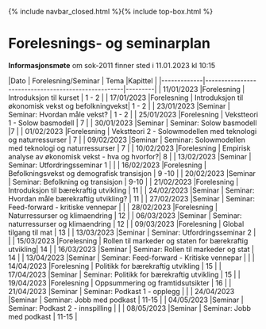 {% include navbar_closed.html %}{% include top-box.html %}
# Forelesnings- og seminarplan  

**Informasjonsmøte** om sok-2011 finner sted i 11.01.2023 kl 10:15   


|Dato         | Forelesning/Seminar | Tema                                               |Kapittel |
|-------------|----------------------------------------------------|---------|
| 11/01/2023  |Forelesning          | Introduksjon til kurset                            | 1 - 2   |
| 17/01/2023  |Forelesning          | Introduksjon til økonomisk vekst og befolkningvekst| 1 - 2   |
| 23/01/2023  |Seminar              | Seminar: Hvordan måle vekst?                                | 1 - 2   |
| 25/01/2023  |Forelesning          | Vekstteori 1 - Solow basmodell                     | 7       |
| 30/01/2023  |Seminar              | Seminar: Solow basmodell                               |7  |
| 01/02/2023  |Forelesning          | Vekstteori 2 - Solowmodellen med teknologi og naturressurser | 7 |
| 09/02/2023  |Seminar              | Seminar: Solowmodellen med teknologi og naturressurser   | 7   |
| 10/02/2023  |Forelesning          | Empirisk analyse av økonomisk vekst - hva og hvorfor?| 8      |
| 13/02/2023  |Seminar              | Seminar: Utfordringsseminar 1                             |  |
| 16/02/2023  |Forelesning          | Befolkningsvekst og demografisk transisjon         | 9 -10    |
| 20/02/2023  |Seminar              | Seminar: Befolkning og transisjon                            | 9-10   |
| 21/02/2023  |Forelesning          | Introduksjon til bærekraftig utvikling             | 11    |
| 24/02/2023  |Seminar              | Seminar: Hvordan måle bærekraftig utvikling?                | 11  |
| 27/02/2023  |Seminar              | Seminar: Feed-forward - kritiske vennepar                   |  |
| 28/02/2023  |Forelesning          | Naturressurser og klimaendring                     | 12       |
| 06/03/2023  |Seminar              | Seminar: naturressurser og klimaendring             | 12  |
| 09/03/2023  |Forelesning          | Global tilgang til mat                             | 13       |
| 13/03/2023  |Seminar              | Seminar: Utfordringsseminar 2             |   |
| 15/03/2023  |Forelesning          | Rollen til markeder og staten for bærekraftig utvikling| 14    |
| 16/03/2023  |Seminar              | Seminar: Rollen til markeder og stat             | 14  |
| 13/04/2023  |Seminar              | Seminar: Feed-forward - Kritiske vennepar          |  |
| 14/04/2023  |Forelesning          | Politikk for bærekraftig utvikling                 | 15      |
| 17/04/2023  |Seminar              | Seminar: Politikk for bærekraftig utvikling           | 15  |
| 19/04/2023  |Forelesning          | Oppsummering og framtidsutsikter                   | 16      |
| 21/04/2023  |Seminar              | Seminar: Podkast 1 - opplegg          |   |
| 24/04/2023  |Seminar              | Seminar: Jobb med podkast          | 11-15  |
| 04/05/2023  |Seminar              | Seminar: Podkast 2 - innspilling          |  |
| 08/05/2023  |Seminar              | Seminar: Jobb med podkast         | 11-15  |

   





